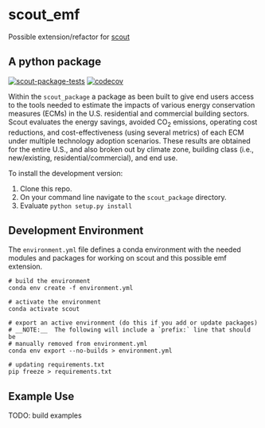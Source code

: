 # scout_emf
Possible extension/refactor for [scout](https://github.com/trynthink/scout)

## A python package
[![scout-package-tests](https://github.com/dewittpe/scout_emf/actions/workflows/tox.yml/badge.svg?branch=main)](https://github.com/dewittpe/scout_emf/actions/workflows/tox.yml)
[![codecov](https://codecov.io/gh/dewittpe/scout_emf/branch/main/graph/badge.svg?token=zUXw1hToQa)](https://codecov.io/gh/dewittpe/scout_emf)

Within the `scout_package` a package as been built to give end users access to
the tools needed to estimate the impacts of various energy
conservation measures (ECMs) in the U.S. residential and commercial building
sectors. Scout evaluates the energy savings, avoided CO<sub>2</sub> emissions,
operating cost reductions, and cost-effectiveness (using several metrics) of
each ECM under multiple technology adoption scenarios. These results are
obtained for the entire U.S., and also broken out by climate zone, building
class (i.e., new/existing, residential/commercial), and end use.

To install the development version:
1. Clone this repo.
2. On your command line navigate to the `scout_package` directory.
3. Evaluate `python setup.py install`

## Development Environment

The `environment.yml` file defines a conda environment with the needed modules
and packages for working on scout and this possible emf extension.

    # build the environment
    conda env create -f environment.yml

    # activate the environment
    conda activate scout

    # export an active environment (do this if you add or update packages)
    # __NOTE:__  The following will include a `prefix:` line that should be
    # manually removed from environment.yml
    conda env export --no-builds > environment.yml

    # updating requirements.txt
    pip freeze > requirements.txt

## Example Use

TODO: build examples
